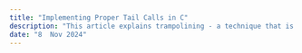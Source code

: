 ```yaml
---
title: "Implementing Proper Tail Calls in C"
description: "This article explains trampolining - a technique that is used to implement tail calls in languages that does not support them"
date: "8  Nov 2024"
---
```

